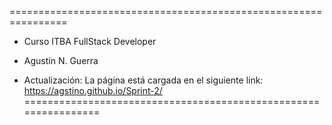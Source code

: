 ================================================================
- Curso ITBA FullStack Developer

- Agustín N. Guerra

- Actualización: La página está cargada en el siguiente link: https://agstino.github.io/Sprint-2/
================================================================
